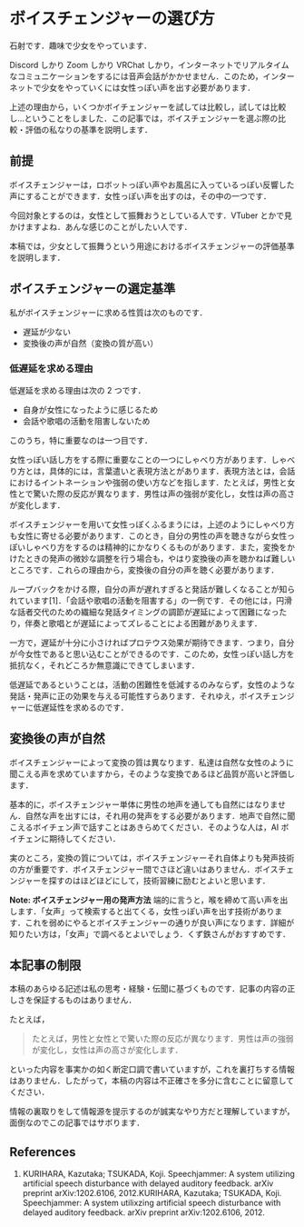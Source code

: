 # ボイスチェンジャーの選び方

石射です．趣味で少女をやっています．

Discord しかり Zoom しかり VRChat しかり，インターネットでリアルタイムなコミュニケーションをするには音声会話がかかせません．このため，インターネットで少女をやっていくには女性っぽい声を出す必要があります．

上述の理由から，いくつかボイチェンジャーを試しては比較し，試しては比較し...ということをしました．この記事では，ボイスチェンジャーを選ぶ際の比較・評価の私なりの基準を説明します．

## 前提

ボイスチェンジャーは，ロボットっぽい声やお風呂に入っているっぽい反響した声にすることができます．女性っぽい声を出すのは，その中の一つです．

今回対象とするのは，女性として振舞おうとしている人です．VTuber とかで見かけますよね．あんな感じのことがしたい人です．

本稿では，少女として振舞うという用途におけるボイスチェンジャーの評価基準を説明します．

## ボイスチェンジャーの選定基準

私がボイスチェンジャーに求める性質は次のものです．

- 遅延が少ない
- 変換後の声が自然（変換の質が高い）

### 低遅延を求める理由

低遅延を求める理由は次の 2 つです．

- 自身が女性になったように感じるため
- 会話や歌唱の活動を阻害しないため

このうち，特に重要なのは一つ目です．

女性っぽい話し方をする際に重要なことの一つにしゃべり方があります．しゃべり方とは，具体的には，言葉遣いと表現方法とがあります．表現方法とは，会話におけるイントネーションや強弱の使い方などを指します．たとえば，男性と女性とで驚いた際の反応が異なります．男性は声の強弱が変化し，女性は声の高さが変化します．

ボイスチェンジャーを用いて女性っぽくふるまうには，上述のようにしゃべり方も女性に寄せる必要があります．このとき，自分の男性の声を聴きながら女性っぽいしゃべり方をするのは精神的にかなりくるものがあります．また，変換をかけたときの発声の微妙な調整を行う場合も，やはり変換後の声を聴かねば難しいところです．これらの理由から，変換後の自分の声を聴く必要があります．

ループバックをかける際，自分の声が遅れすぎると発話が難しくなることが知られています[1]．「会話や歌唱の活動を阻害する」の一例です．その他には，円滑な話者交代のための繊細な発話タイミングの調節が遅延によって困難になったり，伴奏と歌唱とが遅延によってズレることによる困難がありえます．

一方で，遅延が十分に小さければプロテウス効果が期待できます．つまり，自分が今女性であると思い込むことができるのです．このため，女性っぽい話し方を抵抗なく，それどころか無意識にできてしまいます．

低遅延であるということは，活動の困難性を低減するのみならず，女性のような発話・発声に正の効果を与える可能性すらあります．それゆえ，ボイスチェンジャーに低遅延性を求めるのです．

## 変換後の声が自然

ボイスチェンジャーによって変換の質は異なります．私達は自然な女性のように聞こえる声を求めていますから，そのような変換であるほど品質が高いと評価します．

基本的に，ボイスチェンジャー単体に男性の地声を通しても自然にはなりません．自然な声を出すには，それ用の発声をする必要があります．地声で自然に聞こえるボイチェン声で話すことはあきらめてください．そのような人は，AI ボイチェンに期待してください．

実のところ，変換の質については，ボイスチェンジャーそれ自体よりも発声技術の方が重要です．ボイスチェンジャー間でさほど違いはありません．ボイスチェンジャーを探すのはほどほどにして，技術習練に励むとよいと思います．

**Note: ボイスチェンジャー用の発声方法**
端的に言うと，喉を締めて高い声を出します．「女声」って検索すると出てくる，女性っぽい声を出す技術があります．これを弱めにやるとボイスチェンジャーの通りが良い声になります．詳細が知りたい方は，「女声」で調べるとよいでしょう．くず鉄さんがおすすめです．

## 本記事の制限

本稿のあらゆる記述は私の思考・経験・伝聞に基づくものです．記事の内容の正しさを保証するものはありません．

たとえば，

> たとえば，男性と女性とで驚いた際の反応が異なります．男性は声の強弱が変化し，女性は声の高さが変化します．

といった内容を事実かの如く断定口調で書いていますが，これを裏打ちする情報はありません．したがって，本稿の内容は不正確さを多分に含むことに留意してください．

情報の裏取りをして情報源を提示するのが誠実なやり方だと理解していますが，面倒なのでこの記事ではサボります．

## References

1. KURIHARA, Kazutaka; TSUKADA, Koji. Speechjammer: A system utilizing artificial speech disturbance with delayed auditory feedback. arXiv preprint arXiv:1202.6106, 2012.KURIHARA, Kazutaka; TSUKADA, Koji. Speechjammer: A system utilixzing artificial speech disturbance with delayed auditory feedback. arXiv preprint arXiv:1202.6106, 2012.
